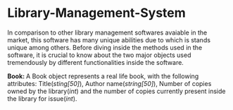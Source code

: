 # Library-Management-System
In comparison to other library management softwares avaiable in the market, this software has many unique abilities due to which is stands unique among others. Before diving inside the methods used in the software, it is crucial to know about the two major objects used tremendously by different functionalities inside the software.

<b>Book: </b>
A Book object represents a real life book, with the following attributes: Title(<i>sting[50]</i>), Author name(<i>string[50]</i>), Number of copies owned by the library(<i>int</i>) and the number of copies currently present inside the library for issue(<i>int</i>).
